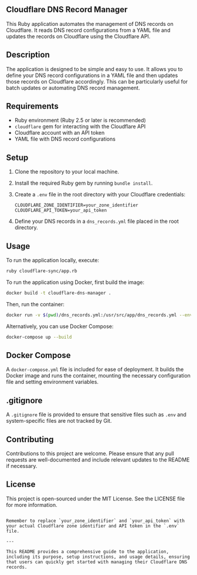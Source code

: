 Cloudflare DNS Record Manager
---

This Ruby application automates the management of DNS records on Cloudflare. It reads DNS record configurations from a YAML file and updates the records on Cloudflare using the Cloudflare API.

## Description

The application is designed to be simple and easy to use. It allows you to define your DNS record configurations in a YAML file and then updates those records on Cloudflare accordingly. This can be particularly useful for batch updates or automating DNS record management.

## Requirements

- Ruby environment (Ruby 2.5 or later is recommended)
- `cloudflare` gem for interacting with the Cloudflare API
- Cloudflare account with an API token
- YAML file with DNS record configurations

## Setup

1. Clone the repository to your local machine.
2. Install the required Ruby gem by running `bundle install`.
3. Create a `.env` file in the root directory with your Cloudflare credentials:

   ```
   CLOUDFLARE_ZONE_IDENTIFIER=your_zone_identifier
   CLOUDFLARE_API_TOKEN=your_api_token
   ```

4. Define your DNS records in a `dns_records.yml` file placed in the root directory.

## Usage

To run the application locally, execute:

```bash
ruby cloudflare-sync/app.rb
```

To run the application using Docker, first build the image:

```bash
docker build -t cloudflare-dns-manager .
```

Then, run the container:

```bash
docker run -v $(pwd)/dns_records.yml:/usr/src/app/dns_records.yml --env-file .env cloudflare-dns-manager
```

Alternatively, you can use Docker Compose:

```bash
docker-compose up --build
```

## Docker Compose

A `docker-compose.yml` file is included for ease of deployment. It builds the Docker image and runs the container, mounting the necessary configuration file and setting environment variables.

## .gitignore

A `.gitignore` file is provided to ensure that sensitive files such as `.env` and system-specific files are not tracked by Git.

## Contributing

Contributions to this project are welcome. Please ensure that any pull requests are well-documented and include relevant updates to the README if necessary.

## License

This project is open-sourced under the MIT License. See the LICENSE file for more information.
```

Remember to replace `your_zone_identifier` and `your_api_token` with your actual Cloudflare zone identifier and API token in the `.env` file.

---

This README provides a comprehensive guide to the application, including its purpose, setup instructions, and usage details, ensuring that users can quickly get started with managing their Cloudflare DNS records.
